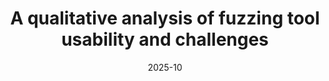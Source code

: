 ---
title: "A qualitative analysis of fuzzing tool usability and challenges"
date: 2025-10
venue: CCS '25
venueFullName: ACM Conference on Computer and Communications Security
submitStatus: 
authors: Yunze Zhao, Wentao Guo, Harrison Goldstein, Daniel Votipka, Kelsey Fulton, Michelle L. Mazurek
html: 
pdf: 
reflection: 
supplement: 
code:
talk: 
slides: 
poster: 
demo: 
tags:
- "topic: professionals"
---